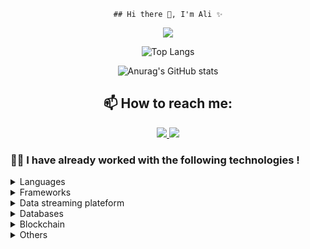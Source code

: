<div align="center"> 
  
    ## Hi there 👋, I'm Ali ✨

 ![](https://komarev.com/ghpvc/?username=lightgrey)


![Top Langs](https://github-readme-stats.vercel.app/api/top-langs/?username=Alio-Kh&langs_count=8&theme=react)


  ![Anurag's GitHub stats](https://github-readme-stats.vercel.app/api?username=Alio-Kh&show_icons=true&theme=dracula)

  ## 📫 How to reach me: 
<a href="https://www.linkedin.com/in/khyatti-ali/">
  <img src="https://img.shields.io/badge/LinkedIn-0077B5?style=for-the-badge&logo=linkedin&logoColor=white"/>
</a>

<a href="mailto:ali.khyatti0@gmail.com/">
  <img src="https://img.shields.io/badge/Gmail-D14836?style=for-the-badge&logo=gmail&logoColor=white"/>
</a>

  <!---
  Alio-Kh/Alio-Kh is a ✨ special ✨ repository because its `README.md` (this file) appears on your GitHub profile.
  You can click the Preview link to take a look at your changes.
  --->

</div>

### 👨‍💻 I have already worked with the following technologies !
<details>
   <summary> 
    Languages
  </summary>
<img src="https://img.shields.io/badge/TypeScript-007ACC?style=for-the-badge&logo=typescript&logoColor=white"/>
  <img src="https://img.shields.io/badge/Java-ED8B00?style=for-the-badge&logo=java&logoColor=white"/>
<img src="https://img.shields.io/badge/JavaScript-323330?style=for-the-badge&logo=javascript&logoColor=F7DF1E"/>
<img src="https://img.shields.io/badge/HTML5-E34F26?style=for-the-badge&logo=html5&logoColor=white"/>
<img src="https://img.shields.io/badge/CSS3-1572B6?style=for-the-badge&logo=css3&logoColor=white"/>
  <img src="https://img.shields.io/badge/C-00599C?style=for-the-badge&logo=c&logoColor=white"/>
<img src="https://img.shields.io/badge/C%2B%2B-00599C?style=for-the-badge&logo=c%2B%2B&logoColor=white"/>
  <img src="https://img.shields.io/badge/Python-3776AB?style=for-the-badge&logo=python&logoColor=white"/>
  <img src="https://img.shields.io/badge/C%2B%2B-00599C?style=for-the-badge&logo=c%2B%2B&logoColor=white"/>


</details>

<details>
   <summary> 
    Frameworks
  </summary>
  <img src="https://img.shields.io/badge/React-20232A?style=for-the-badge&logo=react&logoColor=61DAFB"/>
<img src="https://img.shields.io/badge/Spring-6DB33F?style=for-the-badge&logo=spring&logoColor=white"/>
<img src="https://img.shields.io/badge/Node.js-339933?style=for-the-badge&logo=nodedotjs&logoColor=white"/>
<img src="https://img.shields.io/badge/Express.js-000000?style=for-the-badge&logo=express&logoColor=white"/>

<img src="https://img.shields.io/badge/Redux-593D88?style=for-the-badge&logo=redux&logoColor=white"/>


</details>

<details>
  <summary> 
    Data streaming plateform
  </summary>
<img src="https://img.shields.io/badge/Apache_Kafka-231F20?style=for-the-badge&logo=apache-kafka&logoColor=white"/>
</details>

<details>
  <summary> 
    Databases
  </summary>

<img src="https://img.shields.io/badge/Supabase-181818?style=for-the-badge&logo=supabase&logoColor=white"/>
<img src="https://img.shields.io/badge/PostgreSQL-316192?style=for-the-badge&logo=postgresql&logoColor=white"/>
  <img src="https://img.shields.io/badge/Oracle-F80000?style=for-the-badge&logo=Oracle&logoColor=white"/>
<img src="https://img.shields.io/badge/MySQL-00000F?style=for-the-badge&logo=mysql&logoColor=white"/>
<img src="https://img.shields.io/badge/MongoDB-4EA94B?style=for-the-badge&logo=mongodb&logoColor=white"/>
</details>


<details>
  <summary> 
    Blockchain
  </summary>

  <img src="https://img.shields.io/badge/Ethereum-3C3C3D?style=for-the-badge&logo=Ethereum&logoColor=white"/>
    <img src="https://img.shields.io/badge/hyperledger-2F3134?style=for-the-badge&logo=hyperledger&logoColor=white"/>

</details>

<details>
  <summary> 
    Others
  </summary>

<img src="https://img.shields.io/badge/Jest-323330?style=for-the-badge&logo=Jest&logoColor=white"/>
  
<img src="https://img.shields.io/badge/TensorFlow-FF6F00?style=for-the-badge&logo=tensorflow&logoColor=white"/>
  
  
<img src="https://img.shields.io/badge/Vercel-000000?style=for-the-badge&logo=vercel&logoColor=white"/>
  
<img src="https://img.shields.io/badge/MongoDB-4EA94B?style=for-the-badge&logo=mongodb&logoColor=white"/>
  
    <img src="https://img.shields.io/badge/Prisma-3982CE?style=for-the-badge&logo=Prisma&logoColor=white"/>
    <img src="https://img.shields.io/badge/Hibernate-59666C?style=for-the-badge&logo=Hibernate&logoColor=white"/>
    <img src="https://img.shields.io/badge/Visual_Studio_Code-0078D4?style=for-the-badge&logo=visual%20studio%20code&logoColor=white"/>
    <img src="https://img.shields.io/badge/IntelliJ_IDEA-000000.svg?style=for-the-badge&logo=intellij-idea&logoColor=white"/>
  
</details>
